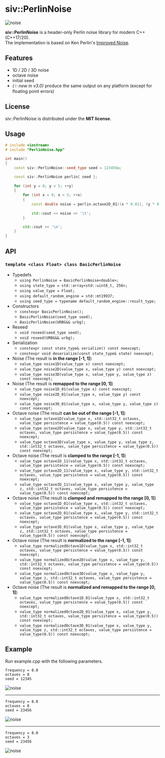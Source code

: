 ﻿# siv::PerlinNoise
![noise](images/top.png)

**siv::PerlinNoise** is a header-only Perlin noise library for modern C++ (C++17/20).  
The implementation is based on Ken Perlin's [Improved Noise](https://cs.nyu.edu/~perlin/noise/).

## Features
* 1D / 2D / 3D noise
* octave noise
* initial seed
* *(✨ new in v3.0)* produce the same output on any platform (except for floating point errors)

## License
siv::PerlinNoise is distributed under the **MIT license**.

## Usage

```cpp
# include <iostream>
# include "PerlinNoise.hpp"

int main()
{
	const siv::PerlinNoise::seed_type seed = 123456u;

	const siv::PerlinNoise perlin{ seed };
	
	for (int y = 0; y < 5; ++y)
	{
		for (int x = 0; x < 5; ++x)
		{
			const double noise = perlin.octave2D_01((x * 0.01), (y * 0.01), 4);
			
			std::cout << noise << '\t';
		}

		std::cout << '\n';
	}
}
```

## API

### `template <class Float> class BasicPerlinNoise`

- Typedefs
  - `using PerlinNoise = BasicPerlinNoise<double>;`
  - `using state_type = std::array<std::uint8_t, 256>;`
  - `using value_type = Float;`
  - `using default_random_engine = std::mt19937;`
  - `using seed_type = typename default_random_engine::result_type;`
- Constructors
  - `constexpr BasicPerlinNoise();`
  - `BasicPerlinNoise(seed_type seed);`
  - `BasicPerlinNoise(URBG&& urbg);`
- Reseed
  - `void reseed(seed_type seed);`
  - `void reseed(URBG&& urbg);`
- Serialization
  - `constexpr const state_type& serialize() const noexcept;`
  - `constexpr void deserialize(const state_type& state) noexcept;`
- Noise (The result is **in the range [-1, 1]**)
  - `value_type noise1D(value_type x) const noexcept;`
  - `value_type noise2D(value_type x, value_type y) const noexcept;`
  - `value_type noise3D(value_type x, value_type y, value_type z) const noexcept;`
- Noise (The result is **remapped to the range [0, 1]**)
  - `value_type noise1D_01(value_type x) const noexcept;`
  - `value_type noise2D_01(value_type x, value_type y) const noexcept;`
  - `value_type noise3D_01(value_type x, value_type y, value_type z) const noexcept;`
- Octave noise (The result **can be out of the range [-1, 1]**)
  - `value_type octave1D(value_type x, std::int32_t octaves, value_type persistence = value_type(0.5)) const noexcept;`
  - `value_type octave2D(value_type x, value_type y, std::int32_t octaves, value_type persistence = value_type(0.5)) const noexcept;`
  - `value_type octave3D(value_type x, value_type y, value_type z, std::int32_t octaves, value_type persistence = value_type(0.5)) const noexcept;`
- Octave noise (The result is **clamped to the range [-1, 1]**)
  - `value_type octave1D_11(value_type x, std::int32_t octaves, value_type persistence = value_type(0.5)) const noexcept;`
  - `value_type octave2D_11(value_type x, value_type y, std::int32_t octaves, value_type persistence = value_type(0.5)) const noexcept;`
  - `value_type octave3D_11(value_type x, value_type y, value_type z, std::int32_t octaves, value_type persistence = value_type(0.5)) const noexcept;`
- Octave noise (The result is **clamped and remapped to the range [0, 1]**)
  - `value_type octave1D_01(value_type x, std::int32_t octaves, value_type persistence = value_type(0.5)) const noexcept;`
  - `value_type octave2D_01(value_type x, value_type y, std::int32_t octaves, value_type persistence = value_type(0.5)) const noexcept;`
  - `value_type octave3D_01(value_type x, value_type y, value_type z, std::int32_t octaves, value_type persistence = value_type(0.5)) const noexcept;`
- Octave noise (The result is **normalized to the range [-1, 1]**)
  - `value_type normalizedOctave1D(value_type x, std::int32_t octaves, value_type persistence = value_type(0.5)) const noexcept;`
  - `value_type normalizedOctave2D(value_type x, value_type y, std::int32_t octaves, value_type persistence = value_type(0.5)) const noexcept;`
  - `value_type normalizedOctave3D(value_type x, value_type y, value_type z, std::int32_t octaves, value_type persistence = value_type(0.5)) const noexcept;`
- Octave noise (The result is **normalized and remapped to the range [0, 1]**)
  - `value_type normalizedOctave1D_01(value_type x, std::int32_t octaves, value_type persistence = value_type(0.5)) const noexcept;`
  - `value_type normalizedOctave2D_01(value_type x, value_type y, std::int32_t octaves, value_type persistence = value_type(0.5)) const noexcept;`
  - `value_type normalizedOctave3D_01(value_type x, value_type y, value_type z, std::int32_t octaves, value_type persistence = value_type(0.5)) const noexcept;`

## Example
Run example.cpp with the following parameters.

```
frequency = 8.0
octaves = 8
seed = 12345
```

![noise](images/f8o8_12345.png)

---

```
frequency = 8.0
octaves = 8
seed = 23456
```

![noise](images/f8o8_23456.png)

---

```
frequency = 8.0
octaves = 3
seed = 23456
```

![noise](images/f8o3_23456.png)
